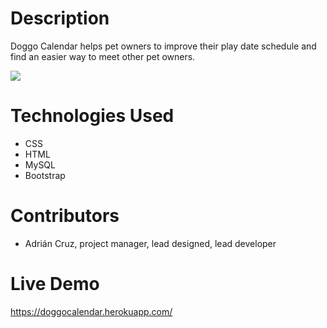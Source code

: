 # Description

Doggo Calendar helps pet owners to improve their play date schedule and find an easier way to meet other pet owners.

<img src= "Screen%20Shot%202020-06-27%20at%2019.37.14.png">

# Technologies Used
- CSS
- HTML
- MySQL
- Bootstrap

# Contributors
- Adrián Cruz, project manager, lead designed, lead developer

# Live Demo
https://doggocalendar.herokuapp.com/
